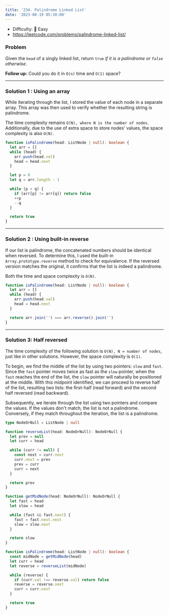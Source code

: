```yaml
---
title: '234. Palindrome Linked List'
date: '2023-08-19 05:30:00'
---
```


- Difficulty: 🍰 Easy
- https://leetcode.com/problems/palindrome-linked-list/

### Problem

Given the `head` of a singly linked list, return `true` _if it is a palindrome or `false` otherwise_.

**Follow up:** Could you do it in `O(n)` time and `O(1)` space?

---

### Solution 1 : Using an array

While iterating through the list, I stored the value of each node in a separate array. This array was then used to verify whether the resulting string is palindrome.

The time complexity remains `O(N), where N is the number of nodes`. Additionally, due to the use of extra space to store nodes' values, the space complexity is also `O(N)`.

```ts
function isPalindrome(head: ListNode | null): boolean {
  let arr = []
  while (head) {
    arr.push(head.val)
    head = head.next
  }

  let p = 0
  let q = arr.length - 1

  while (p < q) {
    if (arr[p] != arr[q]) return false
    ++p
    --q
  }

  return true
}
```

---

### Solution 2 : Using built-in reverse

If our list is palindrome, the concatenated numbers should be identical when reversed. To determine this, I used the built-in `Array.prototype.reverse` method to check for equivalence. If the reversed version matches the original, it confirms that the list is indeed a palindrome.

Both the time and space complexity is `O(N)`.

```ts
function isPalindrome(head: ListNode | null): boolean {
  let arr = []
  while (head) {
    arr.push(head.val)
    head = head.next
  }

  return arr.join('') === arr.reverse().join('')
}
```

---

### Solution 3: Half reversed

The time complexity of the following solution is `O(N), N = number of nodes`, just like in other solutions. However, the space complexity is `O(1)`.

To begin, we find the middle of the list by using two pointers: `slow` and `fast`. Since the `fast` pointer moves twice as fast as the `slow` pointer, when the `fast` reaches the end of the list, the `slow` pointer will naturally be positioned at the middle. With this midpoint identified, we can proceed to reverse half of the list, resulting two lists: the first-half (read forward) and the second half reversed (read backward).

Subsequently, we iterate through the list using two pointers and compare the values. If the values don't match, the list is not a palindrome. Conversely, if they match throughout the iteration, the list is a palindrome.

```ts
type NodeOrNull = ListNode | null

function reverseList(head: NodeOrNull): NodeOrNull {
  let prev = null
  let curr = head

  while (curr != null) {
    const next = curr.next
    curr.next = prev
    prev = curr
    curr = next
  }

  return prev
}

function getMidNode(head: NodeOrNull): NodeOrNull {
  let fast = head
  let slow = head

  while (fast && fast.next) {
    fast = fast.next.next
    slow = slow.next
  }

  return slow
}

function isPalindrome(head: ListNode | null): boolean {
  const midNode = getMidNode(head)
  let curr = head
  let reverse = reverseList(midNode)

  while (reverse) {
    if (curr.val !== reverse.val) return false
    reverse = reverse.next
    curr = curr.next
  }

  return true
}
```
